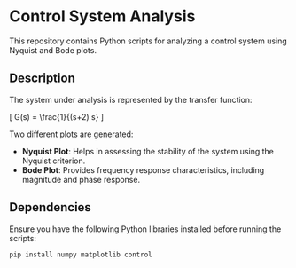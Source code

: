 # Control System Analysis

This repository contains Python scripts for analyzing a control system using Nyquist and Bode plots.

## Description

The system under analysis is represented by the transfer function:

\[
G(s) = \frac{1}{(s+2) s}
\]

Two different plots are generated:

- **Nyquist Plot**: Helps in assessing the stability of the system using the Nyquist criterion.
- **Bode Plot**: Provides frequency response characteristics, including magnitude and phase response.

## Dependencies

Ensure you have the following Python libraries installed before running the scripts:

```bash
pip install numpy matplotlib control

